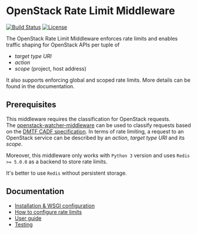 # OpenStack Rate Limit Middleware

[![Build Status](https://travis-ci.org/sapcc/openstack-rate-limit-middleware.svg?branch=master)](https://travis-ci.org/sapcc/openstack-rate-limit-middleware) [![License](https://img.shields.io/badge/License-Apache%202.0-blue.svg)](https://opensource.org/licenses/Apache-2.0)

The OpenStack Rate Limit Middleware enforces rate limits and enables traffic shaping for OpenStack APIs per tuple of

- _target type URI_
- _action_
- _scope_ (project, host address)

It also supports enforcing global and scoped rate limits.
More details can be found in the documentation.

## Prerequisites

This middleware requires the classification for OpenStack requests.  
The [openstack-watcher-middleware](https://github.com/sapcc/openstack-watcher-middleware) can be used to classify requests
based on the [DMTF CADF specification](https://www.dmtf.org/standards/cadf).
In terms of rate limiting, a request to an OpenStack service can be described by an _action_, _target type URI_ and its _scope_.

Moreover, this middleware only works with `Python 3` version and
uses `Redis >= 5.0.0` as a backend to store rate limits.

It's better to use `Redis` without persistent storage.

## Documentation

- [Installation & WSGI configuration](docs/install.md)
- [How to configure rate limits](docs/configure.md)
- [User guide](docs/user.md)
- [Testing](docs/testing.md)
